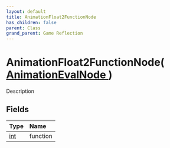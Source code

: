 ```yaml
---
layout: default
title: AnimationFloat2FunctionNode
has_children: false
parent: Class
grand_parent: Game Reflection
---
```

# AnimationFloat2FunctionNode( [ AnimationEvalNode ](/riftbreaker-wiki/docs/game-reflection/classes/animation_eval_node/) )
Description 

## Fields

| Type | Name |
|:----------|:--------------|
| [int](/riftbreaker-wiki/docs/game-reflection/enums/int/) | function |

